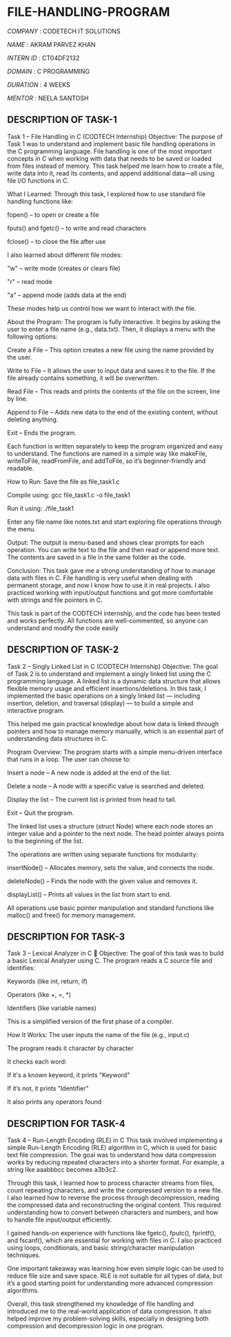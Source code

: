 # FILE-HANDLING-PROGRAM

*COMPANY* : CODETECH IT SOLUTIONS

*NAME* : AKRAM PARVEZ KHAN

*INTERN ID* : CT04DF2132

*DOMAIN* : C PROGRAMMING

*DURATION* : 4 WEEKS

*MENTOR* : NEELA SANTOSH

## DESCRIPTION OF TASK-1

 Task 1 – File Handling in C (CODTECH Internship)
 Objective:
The purpose of Task 1 was to understand and implement basic file handling operations in the C programming language. File handling is one of the most important concepts in C when working with data that needs to be saved or loaded from files instead of memory. This task helped me learn how to create a file, write data into it, read its contents, and append additional data—all using file I/O functions in C.

What I Learned:
Through this task, I explored how to use standard file handling functions like:

fopen() – to open or create a file

fputs() and fgetc() – to write and read characters

fclose() – to close the file after use

I also learned about different file modes:

"w" – write mode (creates or clears file)

"r" – read mode

"a" – append mode (adds data at the end)

These modes help us control how we want to interact with the file.

About the Program:
The program is fully interactive. It begins by asking the user to enter a file name (e.g., data.txt). Then, it displays a menu with the following options:

Create a File – This option creates a new file using the name provided by the user.

Write to File – It allows the user to input data and saves it to the file. If the file already contains something, it will be overwritten.

Read File – This reads and prints the contents of the file on the screen, line by line.

Append to File – Adds new data to the end of the existing content, without deleting anything.

Exit – Ends the program.

Each function is written separately to keep the program organized and easy to understand. The functions are named in a simple way like makeFile, writeToFile, readFromFile, and addToFile, so it’s beginner-friendly and readable.

 How to Run:
Save the file as file_task1.c

Compile using:
gcc file_task1.c -o file_task1

Run it using:
./file_task1

Enter any file name like notes.txt and start exploring file operations through the menu.

 Output:
The output is menu-based and shows clear prompts for each operation. You can write text to the file and then read or append more text. The contents are saved in a file in the same folder as the code.

 Conclusion:
This task gave me a strong understanding of how to manage data with files in C. File handling is very useful when dealing with permanent storage, and now I know how to use it in real projects. I also practiced working with input/output functions and got more comfortable with strings and file pointers in C.

This task is part of the CODTECH internship, and the code has been tested and works perfectly. All functions are well-commented, so anyone can understand and modify the code easily




## DESCRIPTION OF TASK-2 


 Task 2 – Singly Linked List in C (CODTECH Internship)
 Objective:
The goal of Task 2 is to understand and implement a singly linked list using the C programming language. A linked list is a dynamic data structure that allows flexible memory usage and efficient insertions/deletions. In this task, I implemented the basic operations on a singly linked list — including insertion, deletion, and traversal (display) — to build a simple and interactive program.

This helped me gain practical knowledge about how data is linked through pointers and how to manage memory manually, which is an essential part of understanding data structures in C.

 Program Overview:
The program starts with a simple menu-driven interface that runs in a loop. The user can choose to:

Insert a node – A new node is added at the end of the list.

Delete a node – A node with a specific value is searched and deleted.

Display the list – The current list is printed from head to tail.

Exit – Quit the program.

The linked list uses a structure (struct Node) where each node stores an integer value and a pointer to the next node. The head pointer always points to the beginning of the list.

The operations are written using separate functions for modularity:

insertNode() – Allocates memory, sets the value, and connects the node.

deleteNode() – Finds the node with the given value and removes it.

displayList() – Prints all values in the list from start to end.

All operations use basic pointer manipulation and standard functions like malloc() and free() for memory management.



## DESCRIPTION FOR TASK-3


Task 3 – Lexical Analyzer in C
📌 Objective:
The goal of this task was to build a basic Lexical Analyzer using C. The program reads a C source file and identifies:

Keywords (like int, return, if)

Operators (like +, =, *)

Identifiers (like variable names)

This is a simplified version of the first phase of a compiler.

 How It Works:
The user inputs the name of the file (e.g., input.c)

The program reads it character by character

It checks each word:

If it's a known keyword, it prints "Keyword"

If it’s not, it prints "Identifier"

It also prints any operators found



## DESCRIPTION FOR TASK-4

Task 4 – Run-Length Encoding (RLE) in C
This task involved implementing a simple Run-Length Encoding (RLE) algorithm in C, which is used for basic text file compression. The goal was to understand how data compression works by reducing repeated characters into a shorter format. For example, a string like aaabbbcc becomes a3b3c2.

Through this task, I learned how to process character streams from files, count repeating characters, and write the compressed version to a new file. I also learned how to reverse the process through decompression, reading the compressed data and reconstructing the original content. This required understanding how to convert between characters and numbers, and how to handle file input/output efficiently.

I gained hands-on experience with functions like fgetc(), fputc(), fprintf(), and fscanf(), which are essential for working with files in C. I also practiced using loops, conditionals, and basic string/character manipulation techniques.

One important takeaway was learning how even simple logic can be used to reduce file size and save space. RLE is not suitable for all types of data, but it’s a good starting point for understanding more advanced compression algorithms.

Overall, this task strengthened my knowledge of file handling and introduced me to the real-world application of data compression. It also helped improve my problem-solving skills, especially in designing both compression and decompression logic in one program.




